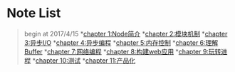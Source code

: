 # Note List
> begin at 2017/4/15
*[chapter 1:Node简介]()
*[chapter 2:模块机制]()
*[chapter 3:异步I/O]()
*[chapter 4:异步编程]()
*[chapter 5:内存控制]()
*[chapter 6:理解Buffer]()
*[chapter 7:网络编程]()
*[chapter 8:构建web应用]()
*[chapter 9:玩转进程]()
*[chapter 10:测试]()
*[chapter 11:产品化]()